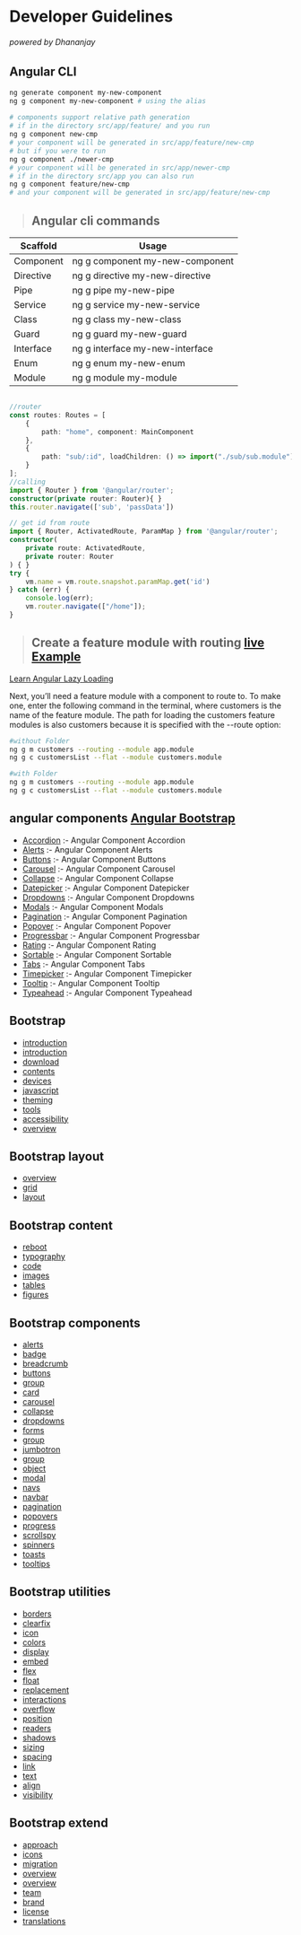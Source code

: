 # Developer Guidelines 
###### powered by Dhananjay 

## Angular CLI
```bash
ng generate component my-new-component
ng g component my-new-component # using the alias 
 
# components support relative path generation 
# if in the directory src/app/feature/ and you run 
ng g component new-cmp
# your component will be generated in src/app/feature/new-cmp 
# but if you were to run 
ng g component ./newer-cmp
# your component will be generated in src/app/newer-cmp 
# if in the directory src/app you can also run 
ng g component feature/new-cmp
# and your component will be generated in src/app/feature/new-cmp 
```
> ## Angular cli commands

|Scaffold|	Usage |
|--------|	-------- |
| Component	| ng g component my-new-component |
| Directive	| ng g directive my-new-directive |
| Pipe	| ng g pipe my-new-pipe |
| Service	| ng g service my-new-service |
| Class	| ng g class my-new-class |
| Guard	| ng g guard my-new-guard |
| Interface	| ng g interface my-new-interface |
| Enum	| ng g enum my-new-enum |
| Module	| ng g module my-module |

```typescript

//router
const routes: Routes = [
    {
        path: "home", component: MainComponent
    },
    {
        path: "sub/:id", loadChildren: () => import("./sub/sub.module").then(m => m.SubModule)
    }
];
//calling
import { Router } from '@angular/router';
constructor(private router: Router){ }
this.router.navigate(['sub', 'passData'])

// get id from route 
import { Router, ActivatedRoute, ParamMap } from '@angular/router';
constructor(
    private route: ActivatedRoute,
    private router: Router
) { }
try {
    vm.name = vm.route.snapshot.paramMap.get('id')
} catch (err) {
    console.log(err);
    vm.router.navigate(["/home"]);
}
```

> ## Create a feature module with routing [live Example](https://stackblitz.com/angular/eydbdkevjmb?file=src%2Fapp%2Fapp-routing.module.ts) 

[Learn Angular Lazy Loading](https://angular.io/guide/lazy-loading-ngmodules)

Next, you’ll need a feature module with a component to route to. To make one, enter the following command in the terminal, where customers is the name of the feature module. The path for loading the customers feature modules is also customers because it is specified with the --route option:

```bash
#without Folder
ng g m customers --routing --module app.module
ng g c customersList --flat --module customers.module 

#with Folder
ng g m customers --routing --module app.module
ng g c customersList --flat --module customers.module 

```
## angular components [Angular Bootstrap](https://valor-software.com/ngx-bootstrap/#/documentation#getting-started)
- [Accordion](https://valor-software.com/ngx-bootstrap/#accordion) :-  Angular Component Accordion
- [Alerts](https://valor-software.com/ngx-bootstrap/#alerts) :-  Angular Component Alerts
- [Buttons](https://valor-software.com/ngx-bootstrap/#buttons) :-  Angular Component Buttons
- [Carousel](https://valor-software.com/ngx-bootstrap/#carousel) :-  Angular Component Carousel
- [Collapse](https://valor-software.com/ngx-bootstrap/#collapse) :-  Angular Component Collapse
- [Datepicker](https://valor-software.com/ngx-bootstrap/#datepicker) :-  Angular Component Datepicker
- [Dropdowns](https://valor-software.com/ngx-bootstrap/#dropdowns) :-  Angular Component Dropdowns
- [Modals](https://valor-software.com/ngx-bootstrap/#modals) :-  Angular Component Modals
- [Pagination](https://valor-software.com/ngx-bootstrap/#pagination) :-  Angular Component Pagination
- [Popover](https://valor-software.com/ngx-bootstrap/#popover) :-  Angular Component Popover
- [Progressbar](https://valor-software.com/ngx-bootstrap/#progressbar) :-  Angular Component Progressbar
- [Rating](https://valor-software.com/ngx-bootstrap/#rating) :-  Angular Component Rating
- [Sortable](https://valor-software.com/ngx-bootstrap/#sortable) :-  Angular Component Sortable
- [Tabs](https://valor-software.com/ngx-bootstrap/#tabs) :-  Angular Component Tabs
- [Timepicker](https://valor-software.com/ngx-bootstrap/#timepicker) :-  Angular Component Timepicker
- [Tooltip](https://valor-software.com/ngx-bootstrap/#tooltip) :-  Angular Component Tooltip
- [Typeahead](https://valor-software.com/ngx-bootstrap/#typeahead) :-  Angular Component Typeahead
## Bootstrap
- [introduction](https://getbootstrap.com/docs/4.5/getting-started/introduction)
- [introduction](https://getbootstrap.com/docs/4.5/getting-started/introduction)
- [download](https://getbootstrap.com/docs/4.5/getting-started/download)
- [contents](https://getbootstrap.com/docs/4.5/getting-started/contents)
- [devices](https://getbootstrap.com/docs/4.5/getting-started/browsers-devices)
- [javascript](https://getbootstrap.com/docs/4.5/getting-started/javascript)
- [theming](https://getbootstrap.com/docs/4.5/getting-started/theming)
- [tools](https://getbootstrap.com/docs/4.5/getting-started/build-tools)
- [accessibility](https://getbootstrap.com/docs/4.5/getting-started/accessibility)
- [overview](https://getbootstrap.com/docs/4.5/layout/overview)
## Bootstrap layout
- [overview](https://getbootstrap.com/docs/4.5/layout/overview)
- [grid](https://getbootstrap.com/docs/4.5/layout/grid)
- [layout](https://getbootstrap.com/docs/4.5/layout/utilities-for-layout)
## Bootstrap content
- [reboot](https://getbootstrap.com/docs/4.5/content/reboot)
- [typography](https://getbootstrap.com/docs/4.5/content/typography)
- [code](https://getbootstrap.com/docs/4.5/content/code)
- [images](https://getbootstrap.com/docs/4.5/content/images)
- [tables](https://getbootstrap.com/docs/4.5/content/tables)
- [figures](https://getbootstrap.com/docs/4.5/content/figures)
## Bootstrap components
- [alerts](https://getbootstrap.com/docs/4.5/components/alerts)
- [badge](https://getbootstrap.com/docs/4.5/components/badge)
- [breadcrumb](https://getbootstrap.com/docs/4.5/components/breadcrumb)
- [buttons](https://getbootstrap.com/docs/4.5/components/buttons)
- [group](https://getbootstrap.com/docs/4.5/components/button-group)
- [card](https://getbootstrap.com/docs/4.5/components/card)
- [carousel](https://getbootstrap.com/docs/4.5/components/carousel)
- [collapse](https://getbootstrap.com/docs/4.5/components/collapse)
- [dropdowns](https://getbootstrap.com/docs/4.5/components/dropdowns)
- [forms](https://getbootstrap.com/docs/4.5/components/forms)
- [group](https://getbootstrap.com/docs/4.5/components/input-group)
- [jumbotron](https://getbootstrap.com/docs/4.5/components/jumbotron)
- [group](https://getbootstrap.com/docs/4.5/components/list-group)
- [object](https://getbootstrap.com/docs/4.5/components/media-object)
- [modal](https://getbootstrap.com/docs/4.5/components/modal)
- [navs](https://getbootstrap.com/docs/4.5/components/navs)
- [navbar](https://getbootstrap.com/docs/4.5/components/navbar)
- [pagination](https://getbootstrap.com/docs/4.5/components/pagination)
- [popovers](https://getbootstrap.com/docs/4.5/components/popovers)
- [progress](https://getbootstrap.com/docs/4.5/components/progress)
- [scrollspy](https://getbootstrap.com/docs/4.5/components/scrollspy)
- [spinners](https://getbootstrap.com/docs/4.5/components/spinners)
- [toasts](https://getbootstrap.com/docs/4.5/components/toasts)
- [tooltips](https://getbootstrap.com/docs/4.5/components/tooltips)
## Bootstrap utilities
- [borders](https://getbootstrap.com/docs/4.5/utilities/borders)
- [clearfix](https://getbootstrap.com/docs/4.5/utilities/clearfix)
- [icon](https://getbootstrap.com/docs/4.5/utilities/close-icon)
- [colors](https://getbootstrap.com/docs/4.5/utilities/colors)
- [display](https://getbootstrap.com/docs/4.5/utilities/display)
- [embed](https://getbootstrap.com/docs/4.5/utilities/embed)
- [flex](https://getbootstrap.com/docs/4.5/utilities/flex)
- [float](https://getbootstrap.com/docs/4.5/utilities/float)
- [replacement](https://getbootstrap.com/docs/4.5/utilities/image-replacement)
- [interactions](https://getbootstrap.com/docs/4.5/utilities/interactions)
- [overflow](https://getbootstrap.com/docs/4.5/utilities/overflow)
- [position](https://getbootstrap.com/docs/4.5/utilities/position)
- [readers](https://getbootstrap.com/docs/4.5/utilities/screen-readers)
- [shadows](https://getbootstrap.com/docs/4.5/utilities/shadows)
- [sizing](https://getbootstrap.com/docs/4.5/utilities/sizing)
- [spacing](https://getbootstrap.com/docs/4.5/utilities/spacing)
- [link](https://getbootstrap.com/docs/4.5/utilities/stretched-link)
- [text](https://getbootstrap.com/docs/4.5/utilities/text)
- [align](https://getbootstrap.com/docs/4.5/utilities/vertical-align)
- [visibility](https://getbootstrap.com/docs/4.5/utilities/visibility)
## Bootstrap extend
- [approach](https://getbootstrap.com/docs/4.5/extend/approach)
- [icons](https://getbootstrap.com/docs/4.5/extend/icons)
- [migration](https://getbootstrap.com/docs/4.5/migration)
- [overview](https://getbootstrap.com/docs/4.5/about/overview)
- [overview](https://getbootstrap.com/docs/4.5/about/overview)
- [team](https://getbootstrap.com/docs/4.5/about/team)
- [brand](https://getbootstrap.com/docs/4.5/about/brand)
- [license](https://getbootstrap.com/docs/4.5/about/license)
- [translations](https://getbootstrap.com/docs/4.5/about/translations)
